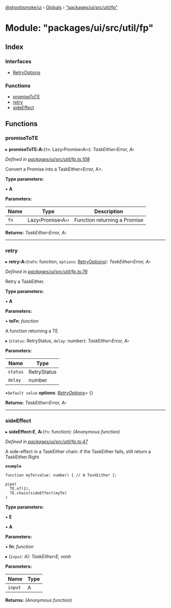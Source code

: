 [@shootismoke/ui](../README.md) › [Globals](../globals.md) › ["packages/ui/src/util/fp"](_packages_ui_src_util_fp_.md)

# Module: "packages/ui/src/util/fp"

## Index

### Interfaces

* [RetryOptions](../interfaces/_packages_ui_src_util_fp_.retryoptions.md)

### Functions

* [promiseToTE](_packages_ui_src_util_fp_.md#promisetote)
* [retry](_packages_ui_src_util_fp_.md#retry)
* [sideEffect](_packages_ui_src_util_fp_.md#sideeffect)

## Functions

###  promiseToTE

▸ **promiseToTE**‹**A**›(`fn`: Lazy‹Promise‹A››): *TaskEither‹Error, A›*

*Defined in [packages/ui/src/util/fp.ts:108](https://github.com/shootismoke/common/blob/af8195a/packages/ui/src/util/fp.ts#L108)*

Convert a Promise<A> into a TaskEither<Error, A>.

**Type parameters:**

▪ **A**

**Parameters:**

Name | Type | Description |
------ | ------ | ------ |
`fn` | Lazy‹Promise‹A›› | Function returning a Promise  |

**Returns:** *TaskEither‹Error, A›*

___

###  retry

▸ **retry**‹**A**›(`teFn`: function, `options`: [RetryOptions](../interfaces/_packages_ui_src_util_fp_.retryoptions.md)): *TaskEither‹Error, A›*

*Defined in [packages/ui/src/util/fp.ts:76](https://github.com/shootismoke/common/blob/af8195a/packages/ui/src/util/fp.ts#L76)*

Retry a TaskEither.

**Type parameters:**

▪ **A**

**Parameters:**

▪ **teFn**: *function*

A function returning a TE

▸ (`status`: RetryStatus, `delay`: number): *TaskEither‹Error, A›*

**Parameters:**

Name | Type |
------ | ------ |
`status` | RetryStatus |
`delay` | number |

▪`Default value`  **options**: *[RetryOptions](../interfaces/_packages_ui_src_util_fp_.retryoptions.md)*= {}

**Returns:** *TaskEither‹Error, A›*

___

###  sideEffect

▸ **sideEffect**‹**E**, **A**›(`fn`: function): *(Anonymous function)*

*Defined in [packages/ui/src/util/fp.ts:47](https://github.com/shootismoke/common/blob/af8195a/packages/ui/src/util/fp.ts#L47)*

A side-effect in a TaskEither chain: if the TaskEither fails, still return
a TaskEither.Right

**`example`** 
```
function myTe(value: number) { // A TaskEither };

pipe(
  TE.of(1),
  TE.chain(sideEffect(myTe)
)
```

**Type parameters:**

▪ **E**

▪ **A**

**Parameters:**

▪ **fn**: *function*

▸ (`input`: A): *TaskEither‹E, void›*

**Parameters:**

Name | Type |
------ | ------ |
`input` | A |

**Returns:** *(Anonymous function)*
